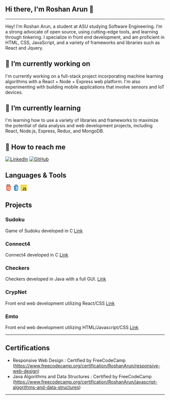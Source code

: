 ## Hi there, I'm Roshan Arun 👋  
----

Hey! I'm Roshan Arun, a student at ASU studying Software Engineering. I’m a strong advocate of open source, using cutting-edge tools, and learning through tinkering. I specialize in front end development, and am proficient in HTML, CSS, JavaScript, and a variety of frameworks and libraries such as React and Jquery.

## 🔭 I’m currently working on

I'm currently working on a full-stack project incorporating machine learning algorithms with a React + Node + Express web platform. I'm also experimenting with building mobile applications that involve sensors and IoT devices. 

## 🌱 I’m currently learning

I'm learning how to use a variety of libraries and frameworks to maximize the potential of data analysis and web development projects, including React, Node.js, Express, Redux, and MongoDB. 

## 🤔 How to reach me

[![LinkedIn](https://img.shields.io/badge/-LinkedIn-black.svg?style=flat-square&logo=linkedin&colorB=555)](https://www.linkedin.com/in/roshan-arun-231a131b5/)
[![GitHub](https://img.shields.io/badge/-Github-black.svg?style=flat-square&logo=github&colorB=555)](https://github.com/roshan-arun) 

## Languages & Tools
<code><img height="20" src="https://raw.githubusercontent.com/github/explore/80688e429a7d4ef2fca1e82350fe8e3517d3494d/topics/html/html.png"></code>
<code><img height="20" src="https://raw.githubusercontent.com/github/explore/80688e429a7d4ef2fca1e82350fe8e3517d3494d/topics/css/css.png"></code>
<code><img height="20" src="https://raw.githubusercontent.com/github/explore/80688e429a7d4ef2fca1e82350fe8e3517d3494d/topics/javascript/javascript.png"></code>

## Projects

### Sudoku
Game of Sudoku developed in C 
[Link](https://github.com/RoshanArun/C-Programming/blob/main/Chapter%204/Sudoku.c)

### Connect4
Connect4 developed in C 
[Link](https://github.com/RoshanArun/C-Programming/blob/main/Chapter%204/Connect4.c)

### Checkers 
Checkers developed in Java with a full GUI. 
[Link](https://github.com/RoshanArun/CSE-Schoolwork/tree/main/ser216/checkers)

### CrypNet
Front end web development utilizing React/CSS
[Link](https://github.com/RoshanArun/CrypNet-WebApp)

### Emto 
Front end web development utilizing HTML/Javascript/CSS
[Link](https://github.com/RoshanArun/Emto-Web)
_____
## Certifications

- Responsive Web Design : Certified by FreeCodeCamp (https://www.freecodecamp.org/certification/RoshanArun/responsive-web-design)
- Java Algorithms and Data Structures : Certified by FreeCodeCamp (https://www.freecodecamp.org/certification/RoshanArun/javascript-algorithms-and-data-structures)

______

